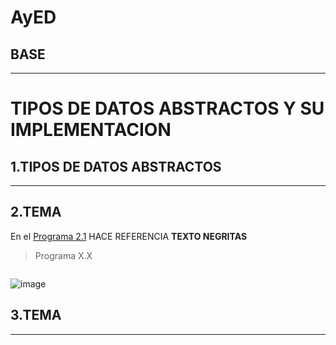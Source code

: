 # AyED
 
## BASE

---

# TIPOS DE DATOS ABSTRACTOS Y SU IMPLEMENTACION

## 1.TIPOS DE DATOS ABSTRACTOS
---
## 2.TEMA

En el  [Programa 2.1](programa1_2_1.cc) HACE REFERENCIA **TEXTO NEGRITAS**

> Programa X.X
```c


```
![image](/UNITX/images/imgp2.png)



## 3.TEMA

---